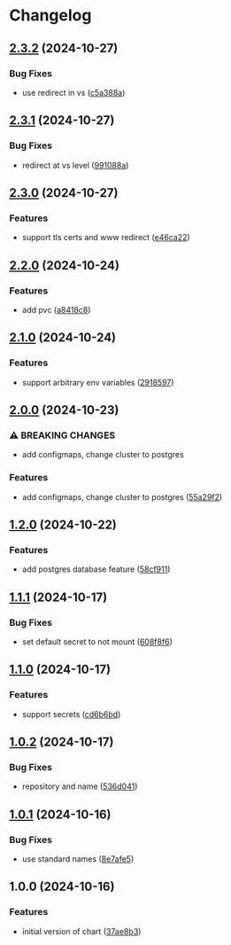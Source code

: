 # Changelog

## [2.3.2](https://github.com/Standouthost/helm-webapp/compare/webapp-v2.3.1...webapp-v2.3.2) (2024-10-27)


### Bug Fixes

* use redirect in vs ([c5a388a](https://github.com/Standouthost/helm-webapp/commit/c5a388a2a7c0a7aed0b460347c38a981b5706ef3))

## [2.3.1](https://github.com/Standouthost/helm-webapp/compare/webapp-v2.3.0...webapp-v2.3.1) (2024-10-27)


### Bug Fixes

* redirect at vs level ([991088a](https://github.com/Standouthost/helm-webapp/commit/991088a3300a7588797bde7a20ba3e6236d1cc4a))

## [2.3.0](https://github.com/Standouthost/helm-webapp/compare/webapp-v2.2.0...webapp-v2.3.0) (2024-10-27)


### Features

* support tls certs and www redirect ([e46ca22](https://github.com/Standouthost/helm-webapp/commit/e46ca22ab1dfd4a4874542abda386e9215f0234b))

## [2.2.0](https://github.com/Standouthost/helm-webapp/compare/webapp-v2.1.0...webapp-v2.2.0) (2024-10-24)


### Features

* add pvc ([a8418c8](https://github.com/Standouthost/helm-webapp/commit/a8418c84cec17de175bc558e573da52fb2df61e6))

## [2.1.0](https://github.com/Standouthost/helm-webapp/compare/webapp-v2.0.0...webapp-v2.1.0) (2024-10-24)


### Features

* support arbitrary env variables ([2918597](https://github.com/Standouthost/helm-webapp/commit/29185975f196b8b44ae47bd08ce4253eafbc496d))

## [2.0.0](https://github.com/Standouthost/helm-webapp/compare/webapp-v1.2.0...webapp-v2.0.0) (2024-10-23)


### ⚠ BREAKING CHANGES

* add configmaps, change cluster to postgres

### Features

* add configmaps, change cluster to postgres ([55a29f2](https://github.com/Standouthost/helm-webapp/commit/55a29f246209693c24fa10c203d6eac3988f5fb8))

## [1.2.0](https://github.com/Standouthost/helm-webapp/compare/webapp-v1.1.1...webapp-v1.2.0) (2024-10-22)


### Features

* add postgres database feature ([58cf911](https://github.com/Standouthost/helm-webapp/commit/58cf9117c53bbded2d21e9fd318bf3763a6dc1be))

## [1.1.1](https://github.com/Standouthost/helm-webapp/compare/webapp-v1.1.0...webapp-v1.1.1) (2024-10-17)


### Bug Fixes

* set default secret to not mount ([608f8f6](https://github.com/Standouthost/helm-webapp/commit/608f8f682853677340b79c22b9ef73a43c8ed8cd))

## [1.1.0](https://github.com/Standouthost/helm-webapp/compare/webapp-v1.0.2...webapp-v1.1.0) (2024-10-17)


### Features

* support secrets ([cd6b6bd](https://github.com/Standouthost/helm-webapp/commit/cd6b6bd9bb9cf4b8ef485ea36b2e7bdb29c58e1c))

## [1.0.2](https://github.com/Standouthost/helm-webapp/compare/webapp-v1.0.1...webapp-v1.0.2) (2024-10-17)


### Bug Fixes

* repository and name ([536d041](https://github.com/Standouthost/helm-webapp/commit/536d0414b628124f5d9fef5e8cf3b6f9470e49ad))

## [1.0.1](https://github.com/Standouthost/helm-webapp/compare/webapp-v1.0.0...webapp-v1.0.1) (2024-10-16)


### Bug Fixes

* use standard names ([8e7afe5](https://github.com/Standouthost/helm-webapp/commit/8e7afe53d0895ba6615faf2ba843dd8c994e365e))

## 1.0.0 (2024-10-16)


### Features

* initial version of chart ([37ae8b3](https://github.com/Standouthost/helm-webapp/commit/37ae8b3da93b13757f5e8552c9ce95cd6d929e76))
